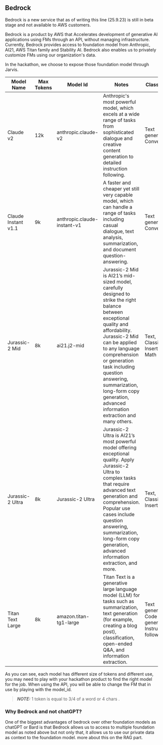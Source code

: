 ## Bedrock

Bedrock is a new service that as of writing this line (25.9.23) is still in beta stage and not available to AWS customers.

Bedrock is a product by AWS that Accelerates development of generative AI applications using FMs through an API, without managing infrastructure.
Currently, Bedrock provides access to foundation model from Anthropic, AI21, AWS Titan family and Stability AI.
Bedrock also enables us to privately customize FMs using our organization's data.


In the hackathon, we choose to expose those foundation model through Jarvis.

| Model Name            | Max Tokens | Model Id                    | Notes                                                                                                                                                                                                                                                                                                                                           | Classification                                          |
|-----------------------|------------|-----------------------------|-------------------------------------------------------------------------------------------------------------------------------------------------------------------------------------------------------------------------------------------------------------------------------------------------------------------------------------------------|---------------------------------------------------------|
| Claude v2             | 12k        | anthropic.claude-v2         | Anthropic's most powerful model, which excels at a wide range of tasks from sophisticated dialogue and creative content generation to detailed instruction following.                                                                                                                                                                           | Text generation, Conversational                         |
| Claude Instant   v1.1 | 9k         | anthropic.claude-instant-v1 | A faster and cheaper yet still very capable model, which can handle a range of tasks including casual dialogue, text analysis, summarization, and document question-answering.                                                                                                                                                                  | Text generation, Conversational                         |
| Jurassic-2 Mid        | 8k         | ai21.j2-mid                 | Jurassic-2 Mid is AI21’s mid-sized model, carefully designed to strike the right balance between exceptional quality and affordability. Jurassic-2 Mid can be applied to any language comprehension or generation task including question answering, summarization, long-form copy generation, advanced information extraction and many others. | Text, Classification, Insert/edit, Math                 |
| Jurassic-2 Ultra      | 8k         | Jurassic-2 Ultra            | Jurassic-2 Ultra is AI21’s most powerful model offering exceptional quality. Apply Jurassic-2 Ultra to complex tasks that require advanced text generation and comprehension. Popular use cases include question answering, summarization, long-form copy generation, advanced information extraction, and more.                                | Text, Classification, Insert/edit                       |
| Titan Text Large      | 8k         | amazon.titan-tg1-large      | Titan Text is a generative large language model (LLM) for tasks such as summarization, text generation (for example, creating a blog post), classification, open-ended Q&A, and information extraction.                                                                                                                                         | Text generation, Code generation, Instruction following |

As you can see, each model has different size of tokens and different use, you may need to play with your 
hackathon product to find the right model for the job.
When using the API, you will be able to change the FM that in use by playing with the model_id.


> **_NOTE:_** 1 token is equal to 3/4 of a word or 4 chars
.


### Why Bedrock and not chatGPT?
One of the biggest advantages of bedrock over other foundation models as chatGPT or Bard is that
Bedrock allows us to access to multiple foundation model as noted above but not only that, it allows us to use our private data
as context to the foundation model. more about this on the RAG part.